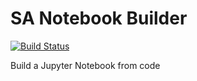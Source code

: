 # SA Notebook Builder

[![Build Status](https://travis-ci.com/andraskohlmann/sa-notebook-builder.svg?branch=main)](https://travis-ci.com/andraskohlmann/sa-notebook-builder)

Build a Jupyter Notebook from code